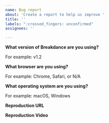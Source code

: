 ```yaml
---
name: Bug report
about: 'Create a report to help us improve '
title: ''
labels: ":crossed_fingers: unconfirmed"
assignees: ''

---
```


<!-- Please provide all of the information requested below. We're a small team and without all of this information it's not possible for us to help and your bug report will be closed. -->

**What version of Breakdance are you using?**

For example: v1.2

**What browser are you using?**

For example: Chrome, Safari, or N/A

**What operating system are you using?**

For example: macOS, Windows

**Reproduction URL**
<!--
In order for us to effectively troubleshoot and fix the bug you are experiencing, we need specific instructions on how to reproduce the issue. Please provide the following information.

- Detailed steps on how to reproduce the bug, including any specific elements or settings used.
- Any error messages or screenshots that may be relevant.
- Describe the problem you're seeing andwhat behavior you expect instead

Please note that without the information above, the bug report may be closed. We're a small team and we can't keep up with the volume of issues we receive if we need to reproduce each issue from scratch ourselves.

A reproduction is **required** when filing an issue — any issue opened without a reproduction will be closed and you'll be asked to create a new issue that includes a reproduction. 
-->

**Reproduction Video**

<!-- 

In order to better understand and reproduce the bug you are experiencing, it would be extremely helpful if you could provide a screen video of the issue. This will give us a visual representation of the problem and allow us to see exactly what is happening.

We recommend using a free screen recording software such as Loom to record the video. This software allows you to record your screen and microphone, making it easy to explain the problem as you demonstrate it on your screen.

Please make sure that the video is clear and shows all the steps to reproduce the bug, including any error messages that may appear.

-->
